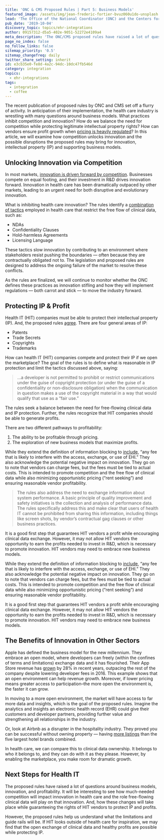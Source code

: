 ```yaml
---
title: 'ONC & CMS Proposed Rules | Part 5: Business Models'
featured_image: /assets/img/jean-frederic-fortier-bvuz060u1do-unsplash.jpg
lead: 'The Office of the National Coordinator (ONC) and the Centers for Medicare and Medicaid (CMS) have proposed final rules on interoperability, data blocking, and other activities as part of implementing the 21st Century Cures Act. In this series, we will explore the ideas behind the rules, why they are necessary and the expected impact. Given that these are complex and controversial topics open to interpretation, we invite readers to respond with their own ideas, corrections, and opinions. In part five of this series, we look at how competition unlocks innovation, and how the proposed rules may disrupt the balance between innovation, intellectual property (IP), and supporting business models.'
pub_date: '2019-10-04'
discovery_topic: topics/ehr-integrations
author: 09157312-d5a5-402e-9051-52272e4109a4
meta_description: 'The ONC/CMS proposed rules have raised a lot of questions around business models, innovation, and profitability.'
page_no_index: false
no_follow_links: false
sitemap_priority: '0.5'
sitemap_changefreq: daily
twitter_share_setting: inherit
id: e3cb35e0-fe8d-4a2c-94dc-10dc47fb546d
category: integration
topics:
  - ehr-integrations
tags:
  - integration
  - coffee
---
```

The recent publication of proposed rules by ONC and CMS set off a flurry of activity. In anticipation of their implementation, the health care industry is wrestling with many questions around business models. What practices inhibit competition and innovation? How do we balance the need for competition while protecting legitimate intellectual property rights? How can vendors ensure profit growth when [pricing is heavily regulated](https://www.sansorohealth.com/wp-content/uploads/2019/02/ONCCuresActNPRM.pdf#page=442)? In this article, we will examine how competition unlocks innovation and the possible disruptions the proposed rules may bring for innovation, intellectual property (IP) and supporting business models.

## Unlocking Innovation via Competition

In most markets, [innovation is driven forward by competition](https://scholar.harvard.edu/files/aghion/files/causal_effects_of_competition.pdf). Businesses compete on equal footing, and their investment in R&D drives innovation forward. Innovation in health care has been dramatically outpaced by other markets, leading to an urgent need for both disruptive and evolutionary innovation.

What is inhibiting health care innovation? The rules identify a [combination of tactics](https://www.sansorohealth.com/wp-content/uploads/2019/02/ONCCuresActNPRM.pdf#page=170) employed in health care that restrict the free flow of clinical data, such as:

- NDAs
- Confidentiality Clauses
- Hold-harmless Agreements
- Licensing Language

These tactics slow innovation by contributing to an environment where stakeholders resist pushing the boundaries — often because they are contractually obligated not to. The legislation and proposed rules are designed to address the ongoing failure of the market to resolve these conflicts.

As the rules are finalized, we will continue to monitor whether the ONC defines these practices as innovation stifling and how they will implement regulations — both carrot and stick — to move the industry forward.

## Protecting IP & Profit

Health IT (HIT) companies must be able to protect their intellectual property (IP). And, the proposed rules [agree](https://www.sansorohealth.com/wp-content/uploads/2019/02/ONCCuresActNPRM.pdf#page=195). There are four general areas of IP:

- Patents
- Trade Secrets
- Copyrights
- Trademarks

How can health IT (HIT) companies compete and protect their IP if we open the marketplace? The goal of the rules is to define what is reasonable in IP protection and limit the tactics discussed above, saying:

>…a developer is not permitted to prohibit or restrict communications under the guise of copyright protection (or under the guise of a confidentiality or non-disclosure obligation) when the communication in question makes a use of the copyright material in a way that would qualify that use as a “fair use.”

The rules seek a balance between the need for free-flowing clinical data and IP protection. Further, the rules recognize that HIT companies should be able to generate profits.

There are two different pathways to profitability:

1. The ability to be profitable through pricing.
2. The exploration of new business models that maximize profits.

While they extend the definition of information blocking to [include](https://www.sansorohealth.com/wp-content/uploads/2019/02/ONCCuresActNPRM.pdf#page=443), “any fee that is likely to interfere with the access, exchange, or use of EHI.” They also acknowledge the potential negative impact on innovation. They go on to note that vendors can charge fees, but the fees must be tied to actual costs. This is intended to promote competition and the free flow of clinical data while also minimizing opportunistic pricing (“rent seeking”) and ensuring reasonable vendor profitability.

>The rules also address the need to exchange information about system performance.  A basic principle of quality improvement and safety initiatives is the collection and analysis of performance data. The rules specifically address this and make clear that users of health IT cannot be prohibited from sharing this information, including things like screen shots, by vendor’s contractual gag clauses or other business practices.

It is a good first step that guarantees HIT vendors a profit while encouraging clinical data exchange. However, it may not allow HIT vendors the opportunity to earn the profits needed to invest in R&D, which is necessary to promote innovation. HIT vendors may need to embrace new business models.

While they extend the definition of information blocking to [include](https://www.sansorohealth.com/wp-content/uploads/2019/02/ONCCuresActNPRM.pdf#page=443), “any fee that is likely to interfere with the access, exchange, or use of EHI.” They also acknowledge the potential negative impact on innovation. They go on to note that vendors can charge fees, but the fees must be tied to actual costs. This is intended to promote competition and the free flow of clinical data while also minimizing opportunistic pricing (“rent seeking”) and ensuring reasonable vendor profitability.

It is a good first step that guarantees HIT vendors a profit while encouraging clinical data exchange. However, it may not allow HIT vendors the opportunity to earn the profits needed to invest in R&D, which is necessary to promote innovation. HIT vendors may need to embrace new business models.

## The Benefits of Innovation in Other Sectors

Apple has defined the business model for the new millennium. They embrace an open model, where developers can freely (within the confines of terms and limitations) exchange data and it has flourished. Their App Store revenue has [grown](http://fortune.com/2019/01/28/apple-app-store-developer-earnings-2018/) by 28% in recent years, outpacing the rest of the company despite lowering developer fees in 2016. This example shows that an open environment can help revenue growth. Moreover, if lower pricing means greater access to participation–the more open the environment is, the faster it can grow.

In moving to a more open environment, the market will have access to far more data and insights, which is the goal of the proposed rules. Imagine the analytics and insights an electronic health record (EHR) could give their customers and developer partners, providing further value and strengthening all relationships in the industry.

Or, look at Airbnb as a disrupter in the hospitality industry. They proved you can be successful without owning property — having [more listings](https://www.businessinsider.com/airbnb-total-worldwide-listings-2017-8) than the five largest hotel brands combined.

In health care, we can compare this to clinical data ownership. It belongs to who it belongs to, and they can do with it as they please. However, by enabling the marketplace, you make room for dramatic growth.

## Next Steps for Health IT

The proposed rules have raised a lot of questions around business models, innovation, and profitability. It will be interesting to see how much-needed competition will impact innovation in health care and the role free-flowing clinical data will play on that innovation. And, how these changes will take place while guaranteeing the rights of HIT vendors to protect IP and profits.

However, the proposed rules help us understand what the limitations and guide rails will be. If HIT looks outside of health care for inspiration, we may find that the open exchange of clinical data and healthy profits are possible while protecting IP.